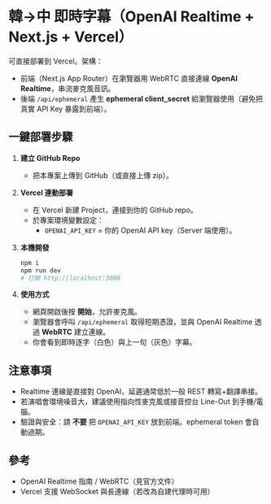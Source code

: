 # 韓→中 即時字幕（OpenAI Realtime + Next.js + Vercel）

可直接部署到 Vercel。架構：
- 前端（Next.js App Router）在瀏覽器用 WebRTC 直接連線 **OpenAI Realtime**，串流麥克風音訊。
- 後端 `/api/ephemeral` 產生 **ephemeral client_secret** 給瀏覽器使用（避免把真實 API Key 暴露到前端）。

## 一鍵部署步驟

1. **建立 GitHub Repo**
   - 把本專案上傳到 GitHub（或直接上傳 zip）。

2. **Vercel 連動部署**
   - 在 Vercel 新建 Project，連接到你的 GitHub repo。
   - 於專案環境變數設定：
     - `OPENAI_API_KEY` = 你的 OpenAI API key（Server 端使用）。

3. **本機開發**
   ```bash
   npm i
   npm run dev
   # 打開 http://localhost:3000
   ```

4. **使用方式**
   - 網頁開啟後按 **開始**，允許麥克風。
   - 瀏覽器會呼叫 `/api/ephemeral` 取得短期憑證，並與 OpenAI Realtime 透過 **WebRTC** 建立連線。
   - 你會看到即時逐字（白色）與上一句（灰色）字幕。

## 注意事項

- Realtime 連線是直接對 OpenAI，延遲通常低於一般 REST 轉寫+翻譯串接。
- 若演唱會環境噪音大，建議使用指向性麥克風或接音控台 Line-Out 到手機/電腦。
- 驗證與安全：請 **不要** 把 `OPENAI_API_KEY` 放到前端。ephemeral token 會自動過期。

## 參考
- OpenAI Realtime 指南 / WebRTC（見官方文件）
- Vercel 支援 WebSocket 與長連線（若改為自建代理時可用）
